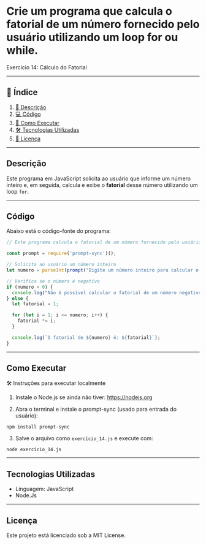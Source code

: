 # Crie um programa que calcula o fatorial de um número fornecido pelo usuário utilizando um loop for ou while.

Exercício 14: Cálculo do Fatorial

---

## 📑 Índice

1. [📖 Descrição](#descrição)  
2. [💻 Código](#código)  
3. [🚀 Como Executar](#como-executar)   
4. [🛠️ Tecnologias Utilizadas](#tecnologias-utilizadas)  
5. [📜 Licença](#licença)  

---

## Descrição

Este programa em JavaScript solicita ao usuário que informe um número inteiro e, em seguida, calcula e exibe o **fatorial** desse número utilizando um loop `for`.

---

## Código

Abaixo está o código-fonte do programa:

```JavaScript
// Este programa calcula o fatorial de um número fornecido pelo usuário

const prompt = require('prompt-sync')();

// Solicita ao usuário um número inteiro
let numero = parseInt(prompt("Digite um número inteiro para calcular o fatorial: "));

// Verifica se o número é negativo
if (numero < 0) {
  console.log("Não é possível calcular o fatorial de um número negativo.");
} else {
  let fatorial = 1;

  for (let i = 1; i <= numero; i++) {
    fatorial *= i;
  }

  console.log(`O fatorial de ${numero} é: ${fatorial}`);
}

```

---

## Como Executar

🛠️ Instruções para executar localmente

1. Instale o Node.js se ainda não tiver: https://nodejs.org

2. Abra o terminal e instale o prompt-sync (usado para entrada do usuário):

```
npm install prompt-sync
```

3. Salve o arquivo como `exercício_14.js` e execute com:

```
node exercício_14.js
```

---

## Tecnologias Utilizadas

- Linguagem: JavaScript
- Node.Js

---

## Licença

Este projeto está licenciado sob a MIT License.

